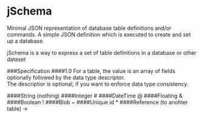 jSchema
=======

Minimal JSON representation of database table definitions and/or commands.  A simple JSON definition which is executed to create and set up a database.   

jSchema is a way to express a set of table definitions in a database or other dataset     

###Specification
####1.0
For a table, the value is an array of fields optionally followed by the data type descriptor.    
The descriptior is optional, if you want to enforce data type consistency.    

####String (nothing)
####Integer \#
####DateTime @
####Floating &
####Boolean !
####Blob ~
####Unique id *
####Reference (to anohter table) -> <tablename>   
